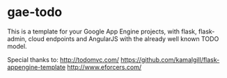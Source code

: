 gae-todo
========

This is a template for your Google App Engine projects, with flask, flask-admin, cloud endpoints and AngularJS with the already well known TODO model.

Special thanks to:
http://todomvc.com/
https://github.com/kamalgill/flask-appengine-template
http://www.eforcers.com/

